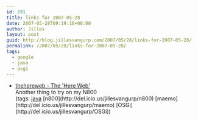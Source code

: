 ```yaml
---
id: 291
title: links for 2007-05-28
date: 2007-05-28T09:19:16+00:00
author: Jilles
layout: post
guid: http://blog.jillesvangurp.com/2007/05/28/links-for-2007-05-28/
permalink: /2007/05/28/links-for-2007-05-28/
tags:
  - google
  - java
  - osgi
---
```

<ul class="delicious">
	<li>
		<div class="delicious-link"><a href="http://thehereweb.googlepages.com/">thehereweb - The 'Here Web'</a></div>
		<div class="delicious-extended">Another thing to try on my N800</div>
		<div class="delicious-tags">(tags: <a href="http://del.icio.us/jillesvangurp/java">java</a> [n800](http://del.icio.us/jillesvangurp/n800) [maemo](http://del.icio.us/jillesvangurp/maemo) [OSGi](http://del.icio.us/jillesvangurp/OSGi))</div>
	</li>
</ul>
